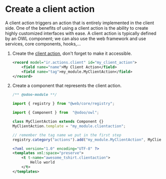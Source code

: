 <a id="howtos-javascript-client-action"></a>

# Create a client action

A client action triggers an action that is entirely implemented in the client side.
One of the benefits of using a client action is the ability to create highly customized interfaces
with ease. A client action is typically defined by an OWL component; we can also use the web
framework and use services, core components, hooks,...

1. Create the [client action](developer/reference/backend/actions.md#reference-actions-client), don't forget to
   make it accessible.
   ```xml
   <record model="ir.actions.client" id="my_client_action">
       <field name="name">My Client Action</field>
       <field name="tag">my_module.MyClientAction</field>
   </record>
   ```
2. Create a component that represents the client action.
   ```js
   /** @odoo-module **/

   import { registry } from "@web/core/registry";

   import { Component } from  "@odoo/owl";

   class MyClientAction extends Component {}
   MyClientAction.template = "my_module.clientaction";

   // remember the tag name we put in the first step
   registry.category("actions").add("my_module.MyClientAction", MyClientAction);
   ```

   ```xml
   <?xml version="1.0" encoding="UTF-8" ?>
   <templates xml:space="preserve">
       <t t-name="awesome_tshirt.clientaction">
           Hello world
       </t>
   </templates>
   ```

